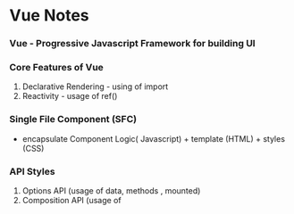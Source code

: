 # Vue Notes

### Vue - Progressive Javascript Framework for building UI

### Core Features of Vue
  1. Declarative Rendering - using of import
  2. Reactivity  - usage of ref()

### Single File Component (SFC)
  - encapsulate Component Logic( Javascript) + template (HTML) + styles (CSS)

### API Styles​
 1. Options API  (usage of data, methods , mounted)
 2. Composition API (usage of <script setup>)
 
### DOM - Document Object Model

  - API that load to show in web browser
  - Having thousands of nodes in single DOM -> Virtual DOM = represent actual DOM with Javascript Objects
  - DOM Vs Virtual DOM ( Blue Print Vs Actual)


### Text Interpolation
     "Mustache" ( မုတ်ဆိတ် ) syntax  - {{ msg }}
   - For Raw Html
      
    <span v-html="rawHtml"></span>  
 
  - For Attribue Binding
     Mustaches can not be used inside HTML Attribues

       <div v-bind:id="dynamicId"></div>
       
### Same-name Shorthand (over Vue 3.4)
   If the attribue has the same name with the Javascript value being bound, the syntax can be shortened to mit the attribute value: 
   
    <!-- same as :id="id" -->
    <div :id></div>
    <!-- this also works -->
    <div v-bind:id></div>

### Calling Functions - Functions can be called inside a binding expression

### Directives - special attributes with the v- prefix.

### Arguments - definded by a colon after the directive name
   
    <a v-bind:href="url"> .. </a>
    <!-- shorthand -->
    <a :href="url"> ... </a>
   -  Dynamic arguement - wrap with square brackets

### Reactivity 
    
    import { ref } from 'vue'

    export default {
    // `setup` is a special hook dedicated for the Composition API.
    setup() {
      const count = ref(0)

      function increment(){
        //.value is needed in Javascript
        count.value++;
      }

      // expose the ref to the template
      return {
        count
      }
     }
    }

  - Why need refs with .value instead of plain variables

    In standard Javascript, no way to detect the access or mutation of plain variables, but by intercepting the get and set operations of an objects' properties.

    Ref can hold any value type - nested objects, arrays or Javascript built-in data structures like Map.

### Shallow Refs - for avoiding the observation cost of large objects.

### Change to Reactive state, DOM is updated automatically. But not synchronously. Vue buffers util 'next tick' no matter how many state changes made.
   - To wait for the DOM update to complete after a state change, you can use the nextTick() global API:
     
    import { nextTick } from 'vue'

    async function increment() {
      count.value++
      await nextTick()
      // Now the DOM is updated
    }

### reactive()

 - Unlike ref that wraps the inner value in a special object, reactive() itself reactive.

### Computed property

- For complex logic that includes reactive data like getting total of books objects in reactive

       <script setup>
      import { reactive, computed } from 'vue'

      const author = reactive({
        name: 'John Doe',
        books: [
          'Vue 2 - Advanced Guide',
          'Vue 3 - Basic Guide',
          'Vue 4 - The Mystery'
        ]
      })

      // a computed ref
      const publishedBooksMessage = computed(() => {
        return author.books.length > 0 ? 'Yes' : 'No'
      })
      </script>

      <template>
        <p>Has published books:</p>
        <span>{{ publishedBooksMessage }}</span>
      </template>

  - will update when author.books changes.

 ### Computed Caching vs Methods

   - Computed properties are cached based on their reactive dependencies and will only re-evaluate when some of its reactive dependencies have changed.
   - Method invocation will always run the function whenever a re-render happens.

### Computed property are by default getter only. For writable computed, set getter and setter.

      <script setup>
      import {ref,computed} from 'vue'

      const firstName = ref('Eric');
      const lastName =  ref('Scheidel');

      const fullName = computed({
        //getter
        get(){
          return firstName.value + ' ' + lastName.value
        },
        set(newValue){
          [firstName.value,lastName.value] = newValue.split(' ')
        }
      });

      </script>


- Getter should be side effect free
- Avoid mutating computed value

### Class and Style Bindings

  :class ( short hand for v-bind:class)

    <div :class="{ active: isActive }"></div>

### Conditional Rendering ( v-if, v-else , v-else-if )

    <button @click="awesome = !awesome">Toggle</button>
    
    <h1 v-if="awesome">Vue is awesome!</h1>
    <h1 v-else>Oh no 😢</h1>

- For toggling more than one element, add v-if in <template>

### v-if Vs v-show
- v-show if toggle something very often ( higher initial render cost)
- v-if if condition is unlikely to change at runtime ( higher toggle cost )
    
### List Rendering ( v-for )

    const items = refe([{ message: 'Hello'} , { message: 'World'}]);

    <li v-for:"(item,index|key) in|of items">
      {{ item.message }}
    </li>

- With a range 

       <span v-for="n in 10"> {{ n }}</span>
- Recommended to provide a key attribute with v-for whenever possible including in Components, unless the iterated DOM content is simple

### Array Change Detection

  - push()
  - pop()
  - shift()
  - unshift()
  - splice()
  - sort()
  - reverse()

- filter(),contact() and slice() do not mutate original array, but always return a new array() , so need to replace old array with new one

       items.value = items.value.filter((item)=> item.message.match(/Foo/));

- for displaying Filtered/Sorted Resluts - Use with computed

       import {computed} from 'vue'
       const numbers = ref([1,2,3,4,5]);

       const evenNumbers = computed(()=>{
          return numbers.filter((n)=> n% 2 === 0)
       })

  ### Listening to Events

  - v-on:click="handler" -> shortcut -> @click="handler"
    1. Inline Hander - Inline Javascript
    2. Method Handler - call a Method
   
  ### Access Event Argument in Inline Handlers

        <!--- using $event special variable --->
        <button @click="warn('Some Warning',$event)">
          Submit
        </button>
  
        <!--- using inline arrow function --->
        <button @click="(event)=> warn('Some Warning',event)">
          Submit
        </button>

    Event Modifiers ( can be chainded like - .stop.prevent
  - .stop
  - .prevent
  - .self
  - .capture
  - .once
  - .passive
 
    Key Modifiers for Keyboard Event ( with @keyup )
  - .enter
  - .tab
  - .space
  - .esc
  - .delete ( captures both 'Delete' and 'Backspace' keys)
  - .up
  - .down
  - .left
  - .right
 
    System Modifiers 
  - .ctrl
  - .alt
  - .shift
  - .meta
  - use .exact for only defined system keys like @click.ctrl.exact or @click.exact - no system modifiers are pressed

        <input @keyup.alt.enter="clear" />
        <!-- Ctrl + Click -->
        <div @click.ctrl="doSomething">Do something</div>
 
     Mouse Button Modifiers ( with @mouse )
    - .left
    - .right
    - .middle

### Form Input Bindings

        <input 
        :value="text"
        @input="event => text = event.target.value">

v-model directive helps to 

       <input v-model="text">

 1. Textbox - <input></input>
 2. Multiline Text - <textarea v-model="text"></textarea>
 3. Checkbox - <input type="checkbox" v-model="checkNames" value="test"></input><label for="test">Test</label>
 4. Radio - <input type="radio" id="one" value="One" v-model="picked" -> same value for all/>
 5. Select - <select v-model="selected"> <option disabled value=""> </option> <option> Option A </option> </select>

 ### LifeCycle Hooks

 onMounted hook can be used to run after component initial rendering and created DOM nodes

 ### Watchers

 - watch function to trigger callback whenever a piece of reactive state changes:

       <script setup>
       import {ref,watch} from 'vue'

        const question = ref('')
       const answer = ref('Answer 1')
       const loading = ref(false);

       watch(question, async ( new , old )=>{
        if(new.includes('?'){
         loading.value = true
         answer.value = 'Thinking ... '
        try{
           const res = await fetch("test_url")
           answer.value = (await res.json()).answer
         } catch(error){
           answer.value = "error"
         } finally {
           loading.value = false
         }
        }
       });

       </script>

       <template>
         <p> Ask a yes/no question:
           <input v-model="question" :disabled="loading">
         </p>
         <p> {{ answer }} </p>
       </template>

   - default lazy watcher only whenever relevant state changes
   - Eager Watchers - with passing { immediate: true } option
   - Once Watchers ( Vue 3.4+) - with passing { once: true } option
   - WatchEffect() - no need to pass ref to be watched
   - Post Watchers - for avoiding multiple update state with passing { flush: 'post'}
   - Sync Watchers - with passing { flush: 'sync' }
   - Stopping Watchers - set by const unwatch = watchEffect();  and unwatch()
  
### Components

   - Props - custom attributes that are registered on a component - defineProps(['prop_name'])

     <!-- BlogPost.vue -->
    <script setup>
    defineProps(['title'])
    </script>

    <template>
      <h4>{{ title }}</h4>
    </template>

  - Then pass to it
    
         const posts = ref([
        { id: 1, title: 'My journey with Vue' },
        { id: 2, title: 'Blogging with Vue' },
        { id: 3, title: 'Why Vue is so fun' }
        ])

        <BlogPost
        v-for="post in posts"
        :key="post.id"
        :title="post.title"
         />

    - Emits - catching emitted events from component - defineEmits('event-name'])
   
    - Slot <slot /> can be used for passig content to a component
    - Dynamic component with <component :is="tabs[currentTab]"></component>

          <ConfirmDialog
          :is-open="isLogoutDialogOpen" title="Confirm" message="Are you sure you want to logout?"
          @close="isLogoutDialogOpen = false" @ok="logout"
          />


     

